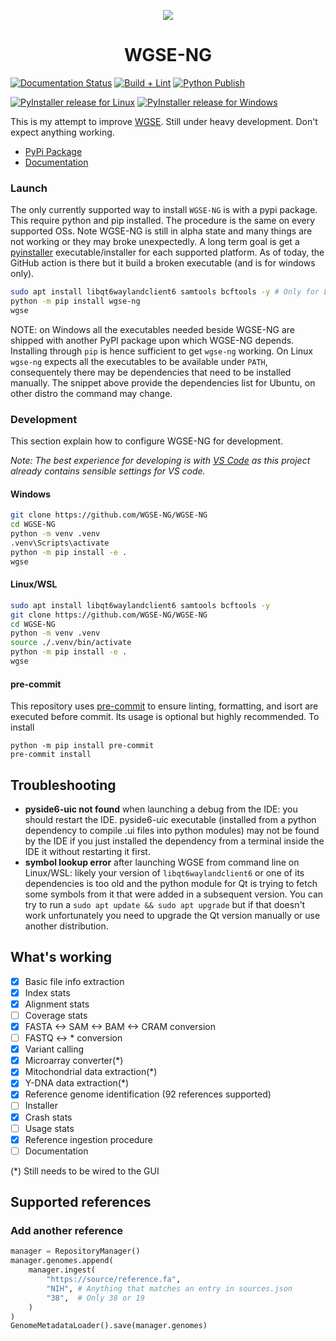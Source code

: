 <p align="center">
  <img src="https://avatars.githubusercontent.com/u/168782993?s=200&v=4">
</p>
  <h1 align="center">WGSE-NG</h1>

[![Documentation Status](https://readthedocs.org/projects/wgse-ng/badge/?version=latest)](https://wgse-ng.readthedocs.io/en/latest/?badge=latest)
[![Build + Lint](https://github.com/WGSE-NG/WGSE-NG/actions/workflows/python-build-lint.yml/badge.svg)](https://github.com/WGSE-NG/WGSE-NG/actions/workflows/python-build-lint.yml)
[![Python Publish](https://github.com/WGSE-NG/WGSE-NG/actions/workflows/python-publish.yml/badge.svg)](https://github.com/WGSE-NG/WGSE-NG/actions/workflows/python-publish.yml/badge.svg)

[![PyInstaller release for Linux](https://github.com/WGSE-NG/WGSE-NG/actions/workflows/python-pyinstaller-linux.yml/badge.svg)](https://github.com/WGSE-NG/WGSE-NG/actions/workflows/python-pyinstaller-linux.yml)
[![PyInstaller release for Windows](https://github.com/WGSE-NG/WGSE-NG/actions/workflows/python-pyinstaller-win.yml/badge.svg)](https://github.com/WGSE-NG/WGSE-NG/actions/workflows/python-pyinstaller-win.yml)

This is my attempt to improve [WGSE](https://github.com/WGSExtract/WGSExtract-Dev). Still under heavy development. Don't expect anything working.


- [PyPi Package](https://pypi.org/project/WGSE-NG/)
- [Documentation](https://wgse-ng.github.io/)

### Launch
The only currently supported way to install `WGSE-NG` is with a pypi package.
This require python and pip installed. The procedure is the same on every supported OSs. Note WGSE-NG is still in alpha state and many things are not working or they may broke unexpectedly. A long term goal is get a [pyinstaller]() executable/installer for each supported platform. As of today, the GitHub action is there but it build a broken executable (and is for windows only).

```bash
sudo apt install libqt6waylandclient6 samtools bcftools -y # Only for Linux
python -m pip install wgse-ng
wgse
```

NOTE: on Windows all the executables needed beside WGSE-NG are shipped with another PyPI package upon which WGSE-NG depends. Installing through `pip` is hence sufficient to get `wgse-ng` working. On Linux `wgse-ng` expects all the executables to be available under `PATH`, consequentely there may be dependencies that need to be installed manually. The snippet above provide the dependencies list for Ubuntu, on other distro the command may change.

### Development
This section explain how to configure WGSE-NG for development.

_Note: The best experience for developing is with [VS Code](https://code.visualstudio.com/) as this project already contains sensible settings for VS code._

#### Windows
```bash
git clone https://github.com/WGSE-NG/WGSE-NG
cd WGSE-NG
python -m venv .venv
.venv\Scripts\activate
python -m pip install -e .
wgse
```
#### Linux/WSL
```bash
sudo apt install libqt6waylandclient6 samtools bcftools -y
git clone https://github.com/WGSE-NG/WGSE-NG
cd WGSE-NG
python -m venv .venv
source ./.venv/bin/activate
python -m pip install -e .
wgse
```

#### pre-commit
This repository uses [pre-commit](https://pre-commit.com/#intro) to ensure linting, formatting, and isort are executed before commit.
Its usage is optional but highly recommended. To install
```
python -m pip install pre-commit
pre-commit install
```

## Troubleshooting
- **pyside6-uic not found** when launching a debug from the IDE: you should restart the IDE. pyside6-uic executable (installed from a python dependency to compile .ui files into python modules) may not be found by the IDE if you just installed the dependency from a terminal inside the IDE it without restarting it first.
- **symbol lookup error** after launching WGSE from command line on Linux/WSL: likely your version of `libqt6waylandclient6` or one of its dependencies is too old and the python module for Qt is trying to fetch some symbols from it that were added in a subsequent version. You can try to run a `sudo apt update && sudo apt upgrade` but if that doesn't work unfortunately you need to upgrade the Qt version manually or use another distribution.

## What's working

- [x] Basic file info extraction
- [x] Index stats
- [x] Alignment stats
- [ ] Coverage stats
- [x] FASTA <-> SAM <-> BAM <-> CRAM conversion
- [ ] FASTQ <-> * conversion
- [x] Variant calling
- [x] Microarray converter(*)
- [x] Mitochondrial data extraction(*)
- [x] Y-DNA data extraction(*)
- [x] Reference genome identification (92 references supported)
- [ ] Installer
- [x] Crash stats
- [ ] Usage stats
- [X] Reference ingestion procedure
- [ ] Documentation

(*) Still needs to be wired to the GUI

## Supported references

### Add another reference
```python
manager = RepositoryManager()
manager.genomes.append(
    manager.ingest(
        "https://source/reference.fa",
        "NIH", # Anything that matches an entry in sources.json
        "38",  # Only 38 or 19
    )
)
GenomeMetadataLoader().save(manager.genomes)
```

